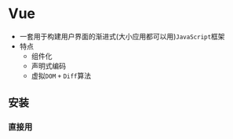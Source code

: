 # Vue

- 一套用于构建用户界面的渐进式(大小应用都可以用)`JavaScript`框架
- 特点
  - 组件化
  - 声明式编码
  - 虚拟`DOM` `+`  `Diff`算法

## 安装

### 直接用<script>引入

- 开发版本：包含完整的警告和调试模式
- 直接在浏览器中可以拿到`$vm`对象，更改值，动态更新数据显示在页面上
  
  ```html
  <div id="app">
      {{message}}
  </div>
  <script src="https://cdn.jsdelivr.net/npm/vue@2/dist/vue.js"></script>
  <script>
      const app = new Vue({
          el: '#app',
          data:{
              message: 'abx'
          }
      })
  </script>
  ```

## API

### 全局配置

- `vue.config`文件
  - `productionTip: false`阻止`vue`在启动时生成生产提示

